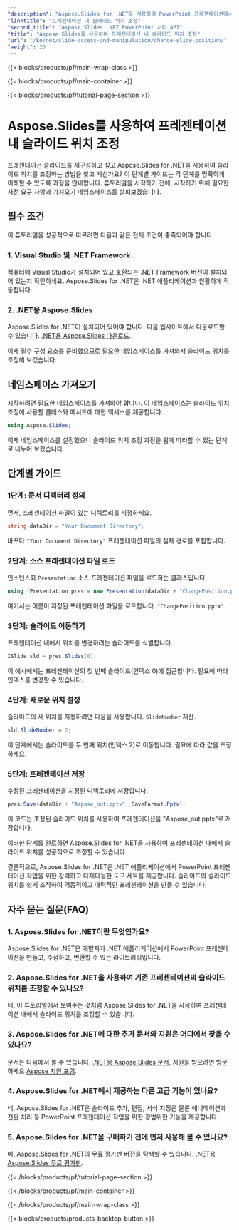 ```yaml
---
"description": "Aspose.Slides for .NET을 사용하여 PowerPoint 프레젠테이션에서 슬라이드 위치를 조정하는 방법을 알아보세요. 프레젠테이션 실력을 향상시켜 보세요!"
"linktitle": "프레젠테이션 내 슬라이드 위치 조정"
"second_title": "Aspose.Slides .NET PowerPoint 처리 API"
"title": "Aspose.Slides를 사용하여 프레젠테이션 내 슬라이드 위치 조정"
"url": "/ko/net/slide-access-and-manipulation/change-slide-position/"
"weight": 23
---
```


{{< blocks/products/pf/main-wrap-class >}}

{{< blocks/products/pf/main-container >}}

{{< blocks/products/pf/tutorial-page-section >}}

# Aspose.Slides를 사용하여 프레젠테이션 내 슬라이드 위치 조정


프레젠테이션 슬라이드를 재구성하고 싶고 Aspose.Slides for .NET을 사용하여 슬라이드 위치를 조정하는 방법을 찾고 계신가요? 이 단계별 가이드는 각 단계를 명확하게 이해할 수 있도록 과정을 안내합니다. 튜토리얼을 시작하기 전에, 시작하기 위해 필요한 사전 요구 사항과 가져오기 네임스페이스를 살펴보겠습니다.

## 필수 조건

이 튜토리얼을 성공적으로 따르려면 다음과 같은 전제 조건이 충족되어야 합니다.

### 1. Visual Studio 및 .NET Framework

컴퓨터에 Visual Studio가 설치되어 있고 호환되는 .NET Framework 버전이 설치되어 있는지 확인하세요. Aspose.Slides for .NET은 .NET 애플리케이션과 원활하게 작동합니다.

### 2. .NET용 Aspose.Slides

Aspose.Slides for .NET이 설치되어 있어야 합니다. 다음 웹사이트에서 다운로드할 수 있습니다. [.NET용 Aspose.Slides 다운로드](https://releases.aspose.com/slides/net/).

이제 필수 구성 요소를 준비했으므로 필요한 네임스페이스를 가져와서 슬라이드 위치를 조정해 보겠습니다.

## 네임스페이스 가져오기

시작하려면 필요한 네임스페이스를 가져와야 합니다. 이 네임스페이스는 슬라이드 위치 조정에 사용할 클래스와 메서드에 대한 액세스를 제공합니다.

```csharp
using Aspose.Slides;
```

이제 네임스페이스를 설정했으니 슬라이드 위치 조정 과정을 쉽게 따라할 수 있는 단계로 나누어 보겠습니다.

## 단계별 가이드

### 1단계: 문서 디렉터리 정의

먼저, 프레젠테이션 파일이 있는 디렉토리를 지정하세요.

```csharp
string dataDir = "Your Document Directory";
```

바꾸다 `"Your Document Directory"` 프레젠테이션 파일의 실제 경로를 포함합니다.

### 2단계: 소스 프레젠테이션 파일 로드

인스턴스화 `Presentation` 소스 프레젠테이션 파일을 로드하는 클래스입니다.

```csharp
using (Presentation pres = new Presentation(dataDir + "ChangePosition.pptx"))
```

여기서는 이름이 지정된 프레젠테이션 파일을 로드합니다. `"ChangePosition.pptx"`.

### 3단계: 슬라이드 이동하기

프레젠테이션 내에서 위치를 변경하려는 슬라이드를 식별합니다.

```csharp
ISlide sld = pres.Slides[0];
```

이 예시에서는 프레젠테이션의 첫 번째 슬라이드(인덱스 0)에 접근합니다. 필요에 따라 인덱스를 변경할 수 있습니다.

### 4단계: 새로운 위치 설정

슬라이드의 새 위치를 지정하려면 다음을 사용합니다. `SlideNumber` 재산.

```csharp
sld.SlideNumber = 2;
```

이 단계에서는 슬라이드를 두 번째 위치(인덱스 2)로 이동합니다. 필요에 따라 값을 조정하세요.

### 5단계: 프레젠테이션 저장

수정된 프레젠테이션을 지정된 디렉토리에 저장합니다.

```csharp
pres.Save(dataDir + "Aspose_out.pptx", SaveFormat.Pptx);
```

이 코드는 조정된 슬라이드 위치를 사용하여 프레젠테이션을 "Aspose_out.pptx"로 저장합니다.

이러한 단계를 완료하면 Aspose.Slides for .NET을 사용하여 프레젠테이션 내에서 슬라이드 위치를 성공적으로 조정할 수 있습니다.

결론적으로, Aspose.Slides for .NET은 .NET 애플리케이션에서 PowerPoint 프레젠테이션 작업을 위한 강력하고 다재다능한 도구 세트를 제공합니다. 슬라이드와 슬라이드 위치를 쉽게 조작하여 역동적이고 매력적인 프레젠테이션을 만들 수 있습니다.

## 자주 묻는 질문(FAQ)

### 1. Aspose.Slides for .NET이란 무엇인가요?

Aspose.Slides for .NET은 개발자가 .NET 애플리케이션에서 PowerPoint 프레젠테이션을 만들고, 수정하고, 변환할 수 있는 라이브러리입니다.

### 2. Aspose.Slides for .NET을 사용하여 기존 프레젠테이션의 슬라이드 위치를 조정할 수 있나요?

네, 이 튜토리얼에서 보여주는 것처럼 Aspose.Slides for .NET을 사용하여 프레젠테이션 내에서 슬라이드 위치를 조정할 수 있습니다.

### 3. Aspose.Slides for .NET에 대한 추가 문서와 지원은 어디에서 찾을 수 있나요?

문서는 다음에서 볼 수 있습니다. [.NET용 Aspose.Slides 문서](https://reference.aspose.com/slides/net/), 지원을 받으려면 방문하세요 [Aspose 지원 포럼](https://forum.aspose.com/).

### 4. Aspose.Slides for .NET에서 제공하는 다른 고급 기능이 있나요?

네, Aspose.Slides for .NET은 슬라이드 추가, 편집, 서식 지정은 물론 애니메이션과 전환 처리 등 PowerPoint 프레젠테이션 작업을 위한 광범위한 기능을 제공합니다.

### 5. Aspose.Slides for .NET을 구매하기 전에 먼저 사용해 볼 수 있나요?

예, Aspose.Slides for .NET의 무료 평가판 버전을 탐색할 수 있습니다. [.NET용 Aspose.Slides 무료 평가판](https://releases.aspose.com/).

{{< /blocks/products/pf/tutorial-page-section >}}

{{< /blocks/products/pf/main-container >}}

{{< /blocks/products/pf/main-wrap-class >}}

{{< blocks/products/products-backtop-button >}}